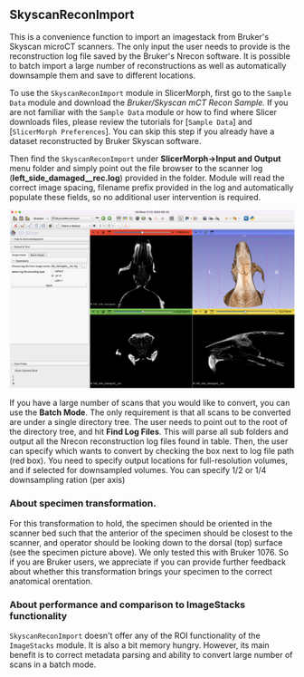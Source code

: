 ## SkyscanReconImport
This is a convenience function to import an imagestack from Bruker's Skyscan microCT scanners. The only input the user needs to provide is the reconstruction log file saved by the Bruker's Nrecon software. It is possible to batch import a large number of reconstructions as well as automatically downsample them and save to different locations. 


To use the `SkyscanReconImport` module in SlicerMorph, first go to the `Sample Data` module and download the *Bruker/Skyscan mCT Recon Sample.* If you are not familiar with the `Sample Data` module or how to find where Slicer downloads files, please review the tutorials for [`Sample Data`] and [`SlicerMorph Preferences`]. You can skip this step if you already have a dataset reconstructed by Bruker Skyscan software.

Then find the `SkyscanReconImport` under **SlicerMorph->Input and Output** menu folder and simply point out the file browser to the scanner log (**left_side_damaged__rec.log**) provided in the folder. Module will read the correct image spacing, filename prefix provided in the log and automatically populate these fields, so no additional user intervention is required. 


<img src="SkyscanReconImport.png">

If you have a large number of scans that you would like to convert, you can use the **Batch Mode**. The only requirement is that all scans to be converted are under a single directory tree. The user needs to point out to the root of the directory tree, and hit **Find Log Files**. This will parse all sub folders and output all the Nrecon reconstruction log files found in table. Then, the user can specify which wants to convert by checking the box next to log file path (red box). You need to specify output locations for full-resolution volumes, and if selected for downsampled volumes. You can specify 1/2 or 1/4 downsampling ration (per axis)

### About specimen transformation. 

For this transformation to hold, the specimen should be oriented in the scanner bed such that the anterior of the specimen should be closest to the scanner, and operator should be looking down to the dorsal (top) surface (see the specimen picture above). We only tested this with Bruker 1076. So if you are Bruker users, we appreciate if you can provide further feedback about whether this transformation brings your specimen to the correct anatomical orentation. 
### About performance and comparison to ImageStacks functionality
`SkyscanReconImport` doesn't offer any of the ROI functionality of the `ImageStacks` module. It is also a bit memory hungry. However, its main benefit is to correct metadata parsing and ability to convert large number of scans in a batch mode. 
